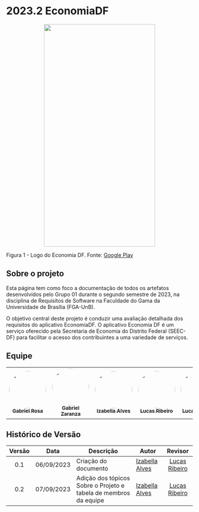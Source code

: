 # 2023.2 EconomiaDF
<div align="center">
<img src="https://play-lh.googleusercontent.com/dBzTynkXhy6O4nTh4dblgAEI5AKs7uF9y5pT0424CBuzWWrBtk-Z2BFKtL8oNjQrVA" width="300" height="600">
</div>

Figura 1 - Logo do Economia DF. Fonte: [Google Play](https://play.google.com/store/apps/details?id=br.gov.datasus.cnsdigital&hl=en_US)

## Sobre o projeto
Esta página tem como foco a documentação de todos os artefatos desenvolvidos pelo Grupo 01 durante o segundo semestre de 2023, na disciplina de Requisitos de Software na Faculdade do Gama da Universidade de Brasília (FGA-UnB).

O objetivo central deste projeto é conduzir uma avaliação detalhada dos requisitos do aplicativo EconomiaDF. O aplicativo Economia DF é um serviço oferecido pela Secretaria de Economia do Distrito Federal (SEEC-DF) para facilitar o acesso dos contribuintes a uma variedade de serviços.

## Equipe
<table>
  <tr>
    <td align="center"><a href="https://github.com/gabrielrosa09"><img style="border-radius: 50%;" src="https://avatars.githubusercontent.com/u/65716283?v=4" width="100px;" alt=""/><br /><sub><b>Gabriel Rosa</b></sub></a><br />
    <td align="center"><a href="https://github.com/GZaranza"><img style="border-radius: 50%;" src="https://avatars.githubusercontent.com/u/116514986?v=4" width="100px;" alt=""/><br /><sub><b>Gabriel Zaranza</b></sub></a><br /><a href="Link git" title="Rocketseat"></a></td>
    <td align="center"><a href="https://github.com/izabellaalves"><img style="border-radius: 50%;" src="https://avatars.githubusercontent.com/u/97957709?v=4" width="100px;" alt=""/><br /><sub><b>Izabella Alves</b></sub></a><br /><a href="Link git" title="Rocketseat"></a></td>
        <td align="center"><a href="https://github.com/lucassouzs"><img style="border-radius: 50%;" src="https://avatars.githubusercontent.com/u/98030825?v=4" width="100px;" alt=""/><br /><sub><b>Lucas Ribeiro</b></sub></a><br />
        <td align="center"><a href="https://github.com/LucasOliveiraDiasMarquesFerreira"><img style="border-radius: 50%;" src="https://avatars.githubusercontent.com/u/100947807?v=4" width="100px;" alt=""/><br /><sub><b>Lucas Oliveira</b></sub></a><br />
                  <td align="center"><a href="https://github.com/Lucas13032003"><img style="border-radius: 50%;" src="https://avatars.githubusercontent.com/u/120221548?v=4" width="100px;" alt=""/><br /><sub><b>Lucas Victor</b></sub></a><br />
    <td align="center"><a href="https://github.com/zenildavieira"><img style="border-radius: 50%;" src="https://avatars.githubusercontent.com/u/101183963?v=4" width="100px;" alt=""/><br /><sub><b>Zenilda Vieira</b></sub></a><br />
  </tr>
</table>

## Histórico de Versão

|Versão|Data|Descrição|Autor|Revisor|
|:----:|----|---------|-----|:-------:|
|0.1|06/09/2023|Criação do documento|[Izabella Alves](https://github.com/izabellaalves)|[Lucas Ribeiro](https://github.com/lucassouzs)|
|0.2|07/09/2023|Adição dos tópicos Sobre o Projeto e tabela de membros da equipe|[Izabella Alves](https://github.com/izabellaalves)|[Lucas Ribeiro](https://github.com/lucassouzs)|
